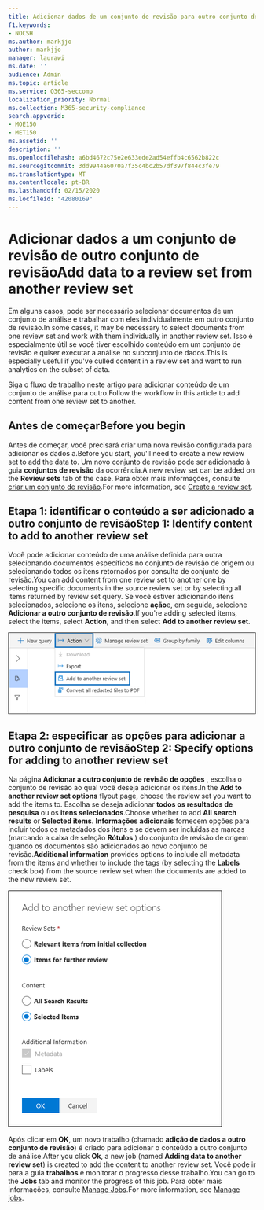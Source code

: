 ```yaml
---
title: Adicionar dados de um conjunto de revisão para outro conjunto de revisão
f1.keywords:
- NOCSH
ms.author: markjjo
author: markjjo
manager: laurawi
ms.date: ''
audience: Admin
ms.topic: article
ms.service: O365-seccomp
localization_priority: Normal
ms.collection: M365-security-compliance
search.appverid:
- MOE150
- MET150
ms.assetid: ''
description: ''
ms.openlocfilehash: a6bd4672c75e2e633ede2ad54effb4c6562b822c
ms.sourcegitcommit: 3dd9944a6070a7f35c4bc2b57df397f844c3fe79
ms.translationtype: MT
ms.contentlocale: pt-BR
ms.lasthandoff: 02/15/2020
ms.locfileid: "42080169"
---
```

# <a name="add-data-to-a-review-set-from-another-review-set"></a><span data-ttu-id="6945e-102">Adicionar dados a um conjunto de revisão de outro conjunto de revisão</span><span class="sxs-lookup"><span data-stu-id="6945e-102">Add data to a review set from another review set</span></span>

<span data-ttu-id="6945e-103">Em alguns casos, pode ser necessário selecionar documentos de um conjunto de análise e trabalhar com eles individualmente em outro conjunto de revisão.</span><span class="sxs-lookup"><span data-stu-id="6945e-103">In some cases, it may be necessary to select documents from one review set and work with them individually in another review set.</span></span> <span data-ttu-id="6945e-104">Isso é especialmente útil se você tiver escolhido conteúdo em um conjunto de revisão e quiser executar a análise no subconjunto de dados.</span><span class="sxs-lookup"><span data-stu-id="6945e-104">This is especially useful if you've culled content in a review set and want to run analytics on the subset of data.</span></span>

<span data-ttu-id="6945e-105">Siga o fluxo de trabalho neste artigo para adicionar conteúdo de um conjunto de análise para outro.</span><span class="sxs-lookup"><span data-stu-id="6945e-105">Follow the workflow in this article to add content from one review set to another.</span></span>

## <a name="before-you-begin"></a><span data-ttu-id="6945e-106">Antes de começar</span><span class="sxs-lookup"><span data-stu-id="6945e-106">Before you begin</span></span>

<span data-ttu-id="6945e-107">Antes de começar, você precisará criar uma nova revisão configurada para adicionar os dados a.</span><span class="sxs-lookup"><span data-stu-id="6945e-107">Before you start, you'll need to create a new review set to add the data to.</span></span>  <span data-ttu-id="6945e-108">Um novo conjunto de revisão pode ser adicionado à guia **conjuntos de revisão** da ocorrência.</span><span class="sxs-lookup"><span data-stu-id="6945e-108">A new review set can be added on the **Review sets** tab of the case.</span></span> <span data-ttu-id="6945e-109">Para obter mais informações, consulte [criar um conjunto de revisão](managing-review-sets.md#create-a-review-set).</span><span class="sxs-lookup"><span data-stu-id="6945e-109">For more information, see [Create a review set](managing-review-sets.md#create-a-review-set).</span></span>

## <a name="step-1-identify-content-to-add-to-another-review-set"></a><span data-ttu-id="6945e-110">Etapa 1: identificar o conteúdo a ser adicionado a outro conjunto de revisão</span><span class="sxs-lookup"><span data-stu-id="6945e-110">Step 1: Identify content to add to another review set</span></span>

<span data-ttu-id="6945e-111">Você pode adicionar conteúdo de uma análise definida para outra selecionando documentos específicos no conjunto de revisão de origem ou selecionando todos os itens retornados por consulta de conjunto de revisão.</span><span class="sxs-lookup"><span data-stu-id="6945e-111">You can add content from one review set to another one by selecting specific documents in the source review set or by selecting all items returned by review set query.</span></span> <span data-ttu-id="6945e-112">Se você estiver adicionando itens selecionados, selecione os itens, selecione **ação**e, em seguida, selecione **Adicionar a outro conjunto de revisão**.</span><span class="sxs-lookup"><span data-stu-id="6945e-112">If you're adding selected items, select the items, select **Action**, and then select **Add to another review set**.</span></span>

![Adicionar a outro conjunto de revisão](../media/64f2a4d4-eba3-4ab3-a3ba-d519feea3142.png)

## <a name="step-2-specify-options-for-adding-to-another-review-set"></a><span data-ttu-id="6945e-114">Etapa 2: especificar as opções para adicionar a outro conjunto de revisão</span><span class="sxs-lookup"><span data-stu-id="6945e-114">Step 2: Specify options for adding to another review set</span></span>

<span data-ttu-id="6945e-115">Na página **Adicionar a outro conjunto de revisão de opções** , escolha o conjunto de revisão ao qual você deseja adicionar os itens.</span><span class="sxs-lookup"><span data-stu-id="6945e-115">In the **Add to another review set options** flyout page, choose the review set you want to add the items to.</span></span> <span data-ttu-id="6945e-116">Escolha se deseja adicionar **todos os resultados de pesquisa** ou os **itens selecionados**.</span><span class="sxs-lookup"><span data-stu-id="6945e-116">Choose whether to add **All search results** or **Selected items**.</span></span>  <span data-ttu-id="6945e-117">**Informações adicionais** fornecem opções para incluir todos os metadados dos itens e se devem ser incluídas as marcas (marcando a caixa de seleção **Rótulos** ) do conjunto de revisão de origem quando os documentos são adicionados ao novo conjunto de revisão.</span><span class="sxs-lookup"><span data-stu-id="6945e-117">**Additional information** provides options to include all metadata from the items and whether to include the tags (by selecting the **Labels** check box) from the source review set when the documents are added to the new review set.</span></span>  

![Adicionar a outro conjunto de revisão](../media/6440ee44-68fd-44d7-b43a-3a477345525c.png)

<span data-ttu-id="6945e-119">Após clicar em **OK**, um novo trabalho (chamado **adição de dados a outro conjunto de revisão**) é criado para adicionar o conteúdo a outro conjunto de análise.</span><span class="sxs-lookup"><span data-stu-id="6945e-119">After you click **Ok**, a new job (named **Adding data to another review set**) is created to add the content to another review set.</span></span> <span data-ttu-id="6945e-120">Você pode ir para a guia **trabalhos** e monitorar o progresso desse trabalho.</span><span class="sxs-lookup"><span data-stu-id="6945e-120">You can go to the **Jobs** tab and monitor the progress of this job.</span></span> <span data-ttu-id="6945e-121">Para obter mais informações, consulte [Manage Jobs](managing-jobs-ediscovery20.md).</span><span class="sxs-lookup"><span data-stu-id="6945e-121">For more information, see [Manage jobs](managing-jobs-ediscovery20.md).</span></span>
